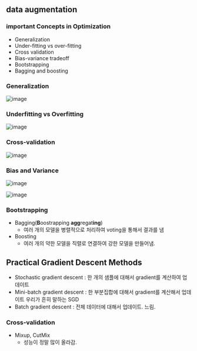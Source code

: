 ## data augmentation
### important Concepts in Optimization
- Generalization
- Under-fitting vs over-fitting
- Cross validation
- Bias-variance tradeoff
- Bootstrapping
- Bagging and boosting

### Generalization
![image](https://user-images.githubusercontent.com/50571795/129368683-6eb8eb33-55fc-4617-a5f7-1d2ff82e9a53.png)

### Underfitting vs Overfitting
![image](https://user-images.githubusercontent.com/50571795/129368770-28f13f4f-046c-4524-be29-e2719329f080.png)

### Cross-validation
![image](https://user-images.githubusercontent.com/50571795/129368871-0ae67b6a-d28c-4c35-a831-953e9bc81cdb.png)

### Bias and Variance

![image](https://user-images.githubusercontent.com/50571795/129369026-79665626-1f86-421f-b7af-47e2351c60d9.png)

![image](https://user-images.githubusercontent.com/50571795/129369073-baccbfc8-76d2-4d76-b266-073f00ae8f22.png)

### Bootstrapping
- Bagging(**B**oostrapping **agg**regat**ing**)
  - 여러 개의 모델을 병렬적으로 처리하여 voting을 통해서 결과를 냄
- Boosting
  - 여러 개의 약한 모델을 직렬로 연결하여 강한 모델을 만들어냄.

## Practical Gradient Descent Methods
- Stochastic gradient descent : 한 개의 샘플에 대해서 gradient를 계산하여 업데이트
- Mini-batch gradient descent : 한 부분집합에 대해서 gradient를 계산해서 업데이트 우리가 흔히 말하는 SGD
- Batch gradient descent : 전체 데이터에 대해서 업데이트. 느림.

### Cross-validation

- Mixup, CutMix
  - 성능이 정말 많이 올라감.